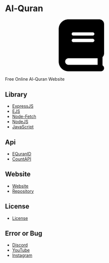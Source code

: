 # Al-Quran
<p align="center">
  <img alt="@alquranid" style="width: 150px;" src="https://github.com/DrelezTM/Al-Quran/raw/main/img/icon.png">
</p>
Free Online Al-Quran Website

## Library
* [ExpressJS](https://expressjs.com)
* [EJS](https://ejs.co)
* [Node-Fetch](https://www.npmjs.com/package/node-fetch)
* [NodeJS](https://nodejs.org/en)
* [JavaScript](https://www.javascript.com)

## Api
* [EQuranID](https://equran.id/apidev)
* [CountAPI](https://api.countapi.xyz/hit/{linkurl}/visits)

## Website
* [Website](https://alquranid.herokuapp.com)
* [Repository](https://github.com/DrelezTM/Al-Quran)

## License
* [License](https://github.com/DrelezTM/Al-Quran/blob/main/LICENSE)

## Error or Bug
* [Discord](https://dsc.gg/DrelezTM)
* [YouTube](https://www.youtube.com/p/DrelezTM)
* [Instagram](https://www.instagram.com/DrelezTM)
